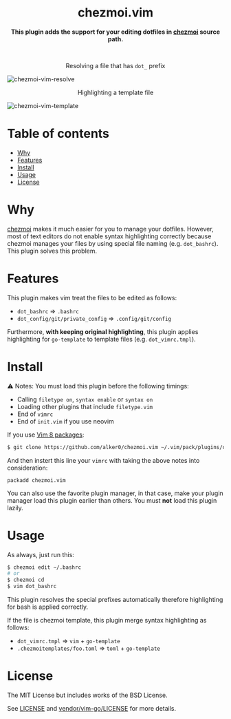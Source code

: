 <div align="center">
<h1><strong>chezmoi.vim</strong></h1>

<strong>This plugin adds the support for your editing dotfiles in <a href="https://github.com/twpayne/chezmoi">chezmoi</a> source path.</strong>
</div>

<br>

<div align="center"><p>Resolving a file that has <code>dot_</code> prefix</p></div>

![chezmoi-vim-resolve](https://user-images.githubusercontent.com/51204827/115132447-1a519180-a03b-11eb-9b17-54328cb52aae.gif)

<div align="center"><p>Highlighting a template file</p></div>

![chezmoi-vim-template](https://user-images.githubusercontent.com/51204827/115132449-1aea2800-a03b-11eb-91bf-ea523f6e56a0.png)

# Table of contents

- [Why](#why)
- [Features](#features)
- [Install](#install)
- [Usage](#usage)
- [License](#license)

# Why

[chezmoi](https://github.com/twpayne/chezmoi) makes it much easier for you to manage your dotfiles. However, most of text editors do not enable syntax highlighting correctly because chezmoi manages your files by using special file naming (e.g. `dot_bashrc`). This plugin solves this problem.

# Features

This plugin makes vim treat the files to be edited as follows:
* `dot_bashrc` => `.bashrc`
* `dot_config/git/private_config` => `.config/git/config`

Furthermore, **with keeping original highlighting**, this plugin applies highlighting for `go-template` to template files (e.g. `dot_vimrc.tmpl`).

# Install

:warning: Notes: You must load this plugin before the following timings:
* Calling `filetype on`, `syntax enable` or `syntax on`
* Loading other plugins that include `filetype.vim`
* End of `vimrc`
* End of `init.vim` if you use neovim

If you use [Vim 8 packages](http://vimhelp.appspot.com/repeat.txt.html#packages):
```sh
$ git clone https://github.com/alker0/chezmoi.vim ~/.vim/pack/plugins/opt/chezmoi.vim
```
And then instert this line your `vimrc` with taking the above notes into consideration:
```vim
packadd chezmoi.vim
```

You can also use the favorite plugin manager, in that case, make your plugin manager load this plugin earlier than others. You must **not** load this plugin lazily.

# Usage

As always, just run this:
```sh
$ chezmoi edit ~/.bashrc
# or
$ chezmoi cd
$ vim dot_bashrc
```
This plugin resolves the special prefixes automatically therefore highlighting for bash is applied correctly.

If the file is chezmoi template, this plugin merge syntax highlighting as follows:
* `dot_vimrc.tmpl` => `vim` + `go-template`
* `.chezmoitemplates/foo.toml` => `toml` + `go-template`

# License
The MIT License but includes works of the BSD License.

See [LICENSE](LICENSE) and [vendor/vim-go/LICENSE](vendor/vim-go/LICENSE) for more details.
